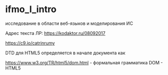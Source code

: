 # ifmo_I_intro
исследование в области веб-языков и моделирования ИС

Адрес текста ЛР:
https://kodaktor.ru/08092017

https://c9.io/catrinrumy

DTD для HTML5 определяется в начале документа как <div><!DOCTYPE html></div>

https://www.w3.org/TR/html5/dom.html - формальная грамматика DOM - HTML5
